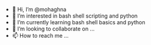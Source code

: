 - 👋 Hi, I’m @mohaghna
- 👀 I’m interested in bash shell scripting and python
- 🌱 I’m currently learning bash shell basics and python
- 💞️ I’m looking to collaborate on ...
- 📫 How to reach me ...

<!---
mohaghna/mohaghna is a ✨ special ✨ repository because its `README.md` (this file) appears on your GitHub profile.
You can click the Preview link to take a look at your changes.
--->
